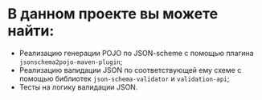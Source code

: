 # В данном проекте вы можете найти:
* Реализацию генерации POJO по JSON-scheme с помощью плагина `jsonschema2pojo-maven-plugin`;
* Реализацию валидации JSON по соответствующей ему схеме с помощью библиотек `json-schema-validator` и `validation-api`;
* Тесты на логику валидации JSON.
